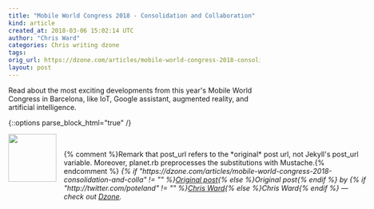 ```yaml
---
title: "Mobile World Congress 2018 - Consolidation and Collaboration"
kind: article
created_at: 2018-03-06 15:02:14 UTC
author: "Chris Ward"
categories: Chris writing dzone
tags: 
orig_url: https://dzone.com/articles/mobile-world-congress-2018-consolidation-and-colla
layout: post
---
```

Read about the most exciting developments from this year's Mobile World Congress in Barcelona, like IoT, Google assistant, augmented reality, and artificial intelligence.


{::options parse_block_html="true" /}
<div class="author">
   <img src="https://www.rss-specifications.com/rss-spec-rss.gif" style="width: 96px; height: 96;">
   <span style="position: absolute; padding: 32px 15px;">{% comment %}Remark that post_url refers to the *original* post url, not Jekyll's post_url variable. Moreover, planet.rb preprocesses the substitutions with Mustache.{% endcomment %}
      <i>{% if "https://dzone.com/articles/mobile-world-congress-2018-consolidation-and-colla" != "" %}<a href="https://dzone.com/articles/mobile-world-congress-2018-consolidation-and-colla">Original post</a>{% else %}Original post{% endif %} by {% if "http://twitter.com/poteland" != "" %}<a href="http://twitter.com/poteland">Chris Ward</a>{% else %}Chris Ward{% endif %} &mdash; check out <a href="https://dzone.com">Dzone</a>.</i>
  </span>
</div>
